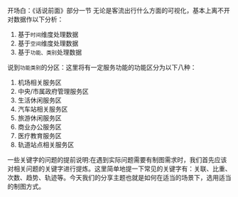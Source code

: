 
开场白：《话说前面》部分一节
无论是客流出行什么方面的可视化，基本上离不开对数据作以下分析：
1. 基于`时间`维度处理数据
2. 基于`空间`维度处理数据
3. 基于`功能、类别`处理数据

说到`功能类别`的分区：这里将有一定服务功能的功能区分为以下八种：

1. 机场相关服务区
2. 中央/市属政府管理服务区
3. 生活休闲服务区
4. 汽车站相关服务区
5. 旅游休闲服务区
6. 商业办公服务区
7. 医疗教育服务区
8. 轨道站点相关服务区

一些关键字的问题的提前说明:在遇到实际问题需要有制图需求时，我们首先应该对相关问题的关键字进行提炼。这里简单地提一下常见的关键字有：关联、比重、次数、趋势、轨迹等。今天我们的分享主题也就是如何在适当的场景下，选用适当的制图方式。

